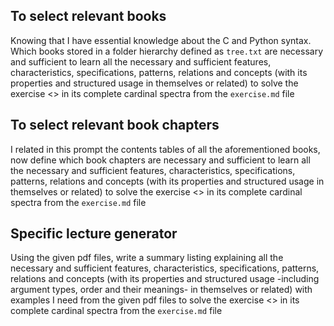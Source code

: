 
## **To select relevant books**
Knowing that I have essential knowledge about the C and Python syntax. Which books stored in a folder hierarchy defined as `tree.txt` are necessary and sufficient to learn all the necessary and sufficient features, characteristics, specifications, patterns, relations and concepts (with its properties and structured usage in themselves or related) to solve the exercise <> in its complete cardinal spectra from the `exercise.md` file

## **To select relevant book chapters**
I related in this prompt the contents tables of all the aforementioned books, now define which book chapters are necessary and sufficient to learn all the necessary and sufficient features, characteristics, specifications, patterns, relations and concepts (with its properties and structured usage in themselves or related) to solve the exercise <> in its complete cardinal spectra from the `exercise.md` file

## **Specific lecture generator**
Using the given pdf files, write a summary listing explaining all the necessary and sufficient features, characteristics, specifications, patterns, relations and concepts (with its properties and structured usage -including argument types, order and their meanings- in themselves or related) with examples I need from the given pdf files to solve the exercise <> in its complete cardinal spectra from the `exercise.md` file